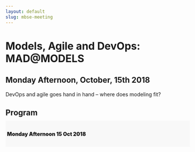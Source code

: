 ```yaml
---
layout: default
slug: mbse-meeting
---
```

<div class="row">
 <div class="col-md-14" markdown="1">

# Models, Agile and DevOps: MAD@MODELS
## Monday Afternoon, October, 15th 2018
DevOps and agile goes hand in hand – where does modeling fit?

## Program

<style type="text/css">

.day {

  font-weight: bold;
  background-color: #f8f8f8; 
  text-align: left;
  margin-top: -8px;
  margin-bottom: -2px;
  padding-top: 8px;
  padding-bottom: 8px;
  text-indent: 4px;

}

.session{

  padding-left: 10px;
  padding-right: 10px;


}

.table{
  border-width: thin;
}

.normalrow{
  font-weight: normal;
  background-color: white;
}

.affiliation{
  font-size: smaller;
  font-style: italic;
}

.day-lunch{
  text-align: center;
  font-weight: bold;
  background-color: #f8f8f8;
}

h4{
  font-weight: bolder;
}

</style>



<div class="day monday">

<h4> Monday Afternoon 15 Oct 2018</h4>

<!--  MAD Session afternoon1 -->
<div class="session mad">
<!--
<table class="table">
      
  <tbody>
    <tr>
      <td class="info" colspan="14">
        14:00 - 15:30: MBSE Adoption Challenges - Model-Based Systems Engineering Meeting at XXX Room 
        <br>
        <small>Chair(s): TBA</small>
      </td>
    </tr>
    <tr class="normalrow">
      <td class="col-md-1">14:00-14:30</td>
      <td>MBSE Adoption Challenges
          <br>
        <a href=""> 
          <span class="name">Jesko Lamm  </span>
        </a>
          <span class="affiliation">Bernafon</span>,
        <a href="https://fr.linkedin.com/in/yves-bernard-4b486aa" target="_blank"> 
          <span class="name">Yves Bernard </span>
        </a>
          <span class="affiliation">Airbus</span>,
        <a href="https://fr.linkedin.com/in/marco-ferrogalini-493b9ba" target="_blank"> 
          <span class="name">Marco Ferrogalini  </span>
        </a>
          <span class="affiliation">Bombardier Transport</span>
      </td>
    </tr>
    <tr class="normalrow">
      <td class="col-md-1">15:30-16:00</td>
      <td> Coffee Break (Atrium ground floor) </td>
    </tr>
   </tbody>

</table>
</div>

<div class="session mad">

<table class="table">
  <tbody>
    <tr>
      <td class="info" colspan="14">
        16:00 - 17:30: MBSE Adoption Challenges - Model-Based Systems Engineering Meeting at XXX Room
        <br>
        <small>Chair(s): TBA</small>
      </td>
    </tr>
    <tr class="normalrow">
      <td class="col-md-1">16:00-17:00</td>
      <td>MBSE Adoption Challenges
          <br>
        <a href="https://www.linkedin.com/in/stephane-bonnet-946703/" target="_blank"> 
          <span class="name">Stéphane Bonnet</span>
        </a>
          <span class="affiliation">Thalès</span>,
        <a href="https://fr.linkedin.com/in/pascalroques" target="_blank"> 
          <span class="name">Pascal Roques</span>
        </a>
          <span class="affiliation">PRFC</span>
      </td>
    </tr>
    <tr class="normalrow">
      <td class="col-md-1">14:00-14:30</td>
      <td> Panel & Discussions: « How can we improve MBSE adoption in industry ? » </td>
    </tr>
    <tr class="normalrow">
     <td class="col-md-1">17:30</td>
     <td> The End </td>
    </tr>
   </tbody>

</table>
</div> --> <!-- end of MAD session afternoon2--> 


</div> <!-- end of Monday -->

</div>
</div>
